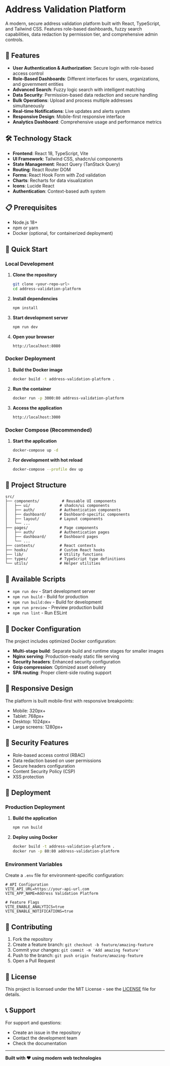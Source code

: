 # Address Validation Platform

A modern, secure address validation platform built with React, TypeScript, and Tailwind CSS. Features role-based dashboards, fuzzy search capabilities, data redaction by permission tier, and comprehensive admin controls.

## 🚀 Features

- **User Authentication & Authorization**: Secure login with role-based access control
- **Role-Based Dashboards**: Different interfaces for users, organizations, and government entities
- **Advanced Search**: Fuzzy logic search with intelligent matching
- **Data Security**: Permission-based data redaction and secure handling
- **Bulk Operations**: Upload and process multiple addresses simultaneously
- **Real-time Notifications**: Live updates and alerts system
- **Responsive Design**: Mobile-first responsive interface
- **Analytics Dashboard**: Comprehensive usage and performance metrics

## 🛠️ Technology Stack

- **Frontend**: React 18, TypeScript, Vite
- **UI Framework**: Tailwind CSS, shadcn/ui components
- **State Management**: React Query (TanStack Query)
- **Routing**: React Router DOM
- **Forms**: React Hook Form with Zod validation
- **Charts**: Recharts for data visualization
- **Icons**: Lucide React
- **Authentication**: Context-based auth system

## 📋 Prerequisites

- Node.js 18+ 
- npm or yarn
- Docker (optional, for containerized deployment)

## 🚀 Quick Start

### Local Development

1. **Clone the repository**
   ```bash
   git clone <your-repo-url>
   cd address-validation-platform
   ```

2. **Install dependencies**
   ```bash
   npm install
   ```

3. **Start development server**
   ```bash
   npm run dev
   ```

4. **Open your browser**
   ```
   http://localhost:8080
   ```

### Docker Deployment

1. **Build the Docker image**
   ```bash
   docker build -t address-validation-platform .
   ```

2. **Run the container**
   ```bash
   docker run -p 3000:80 address-validation-platform
   ```

3. **Access the application**
   ```
   http://localhost:3000
   ```

### Docker Compose (Recommended)

1. **Start the application**
   ```bash
   docker-compose up -d
   ```

2. **For development with hot reload**
   ```bash
   docker-compose --profile dev up
   ```

## 📁 Project Structure

```
src/
├── components/          # Reusable UI components
│   ├── ui/             # shadcn/ui components
│   ├── auth/           # Authentication components
│   ├── dashboard/      # Dashboard-specific components
│   ├── layout/         # Layout components
│   └── ...
├── pages/              # Page components
│   ├── auth/           # Authentication pages
│   ├── dashboard/      # Dashboard pages
│   └── ...
├── contexts/           # React contexts
├── hooks/              # Custom React hooks
├── lib/                # Utility functions
├── types/              # TypeScript type definitions
└── utils/              # Helper utilities
```

## 🔧 Available Scripts

- `npm run dev` - Start development server
- `npm run build` - Build for production
- `npm run build:dev` - Build for development
- `npm run preview` - Preview production build
- `npm run lint` - Run ESLint

## 🐳 Docker Configuration

The project includes optimized Docker configuration:

- **Multi-stage build**: Separate build and runtime stages for smaller images
- **Nginx serving**: Production-ready static file serving
- **Security headers**: Enhanced security configuration
- **Gzip compression**: Optimized asset delivery
- **SPA routing**: Proper client-side routing support

## 📱 Responsive Design

The platform is built mobile-first with responsive breakpoints:
- Mobile: 320px+
- Tablet: 768px+
- Desktop: 1024px+
- Large screens: 1280px+

## 🔐 Security Features

- Role-based access control (RBAC)
- Data redaction based on user permissions
- Secure headers configuration
- Content Security Policy (CSP)
- XSS protection

## 🚀 Deployment

### Production Deployment

1. **Build the application**
   ```bash
   npm run build
   ```

2. **Deploy using Docker**
   ```bash
   docker build -t address-validation-platform .
   docker run -p 80:80 address-validation-platform
   ```

### Environment Variables

Create a `.env` file for environment-specific configuration:

```env
# API Configuration
VITE_API_URL=https://your-api-url.com
VITE_APP_NAME=Address Validation Platform

# Feature Flags
VITE_ENABLE_ANALYTICS=true
VITE_ENABLE_NOTIFICATIONS=true
```

## 🤝 Contributing

1. Fork the repository
2. Create a feature branch: `git checkout -b feature/amazing-feature`
3. Commit your changes: `git commit -m 'Add amazing feature'`
4. Push to the branch: `git push origin feature/amazing-feature`
5. Open a Pull Request

## 📄 License

This project is licensed under the MIT License - see the [LICENSE](LICENSE) file for details.

## 📞 Support

For support and questions:
- Create an issue in the repository
- Contact the development team
- Check the documentation

---

**Built with ❤️ using modern web technologies**
